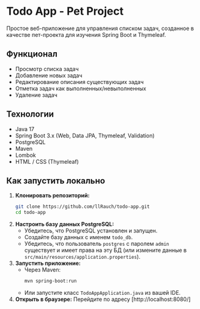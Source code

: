 # Todo App - Pet Project

Простое веб-приложение для управления списком задач, созданное в качестве пет-проекта для изучения Spring Boot и Thymeleaf.

## Функционал

*   Просмотр списка задач
*   Добавление новых задач
*   Редактирование описания существующих задач
*   Отметка задач как выполненных/невыполненных
*   Удаление задач

## Технологии

*   Java 17
*   Spring Boot 3.x (Web, Data JPA, Thymeleaf, Validation)
*   PostgreSQL
*   Maven
*   Lombok
*   HTML / CSS (Thymeleaf)

## Как запустить локально

1.  **Клонировать репозиторий:**
    ```bash
    git clone https://github.com/llRauch/todo-app.git
    cd todo-app
    ```
2.  **Настроить базу данных PostgreSQL:**
    *   Убедитесь, что PostgreSQL установлен и запущен.
    *   Создайте базу данных с именем `todo_db`.
    *   Убедитесь, что пользователь `postgres` с паролем `admin` существует и имеет права на эту БД (или измените данные в `src/main/resources/application.properties`).
3.  **Запустить приложение:**
    *   Через Maven:
        ```bash
        mvn spring-boot:run
        ```
    *   Или запустите класс `TodoAppApplication.java` из вашей IDE.
4.  **Открыть в браузере:**
    Перейдите по адресу [http://localhost:8080/]
